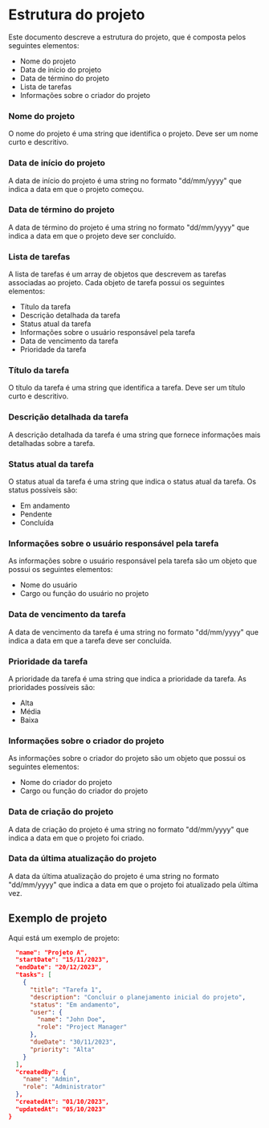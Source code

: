 # Estrutura do projeto

Este documento descreve a estrutura do projeto, que é composta pelos seguintes elementos:

+ Nome do projeto
+ Data de início do projeto
+ Data de término do projeto
+ Lista de tarefas
+ Informações sobre o criador do projeto

### Nome do projeto

O nome do projeto é uma string que identifica o projeto. Deve ser um nome curto e descritivo.

### Data de início do projeto

A data de início do projeto é uma string no formato "dd/mm/yyyy" que indica a data em que o projeto começou.

### Data de término do projeto

A data de término do projeto é uma string no formato "dd/mm/yyyy" que indica a data em que o projeto deve ser concluído.

### Lista de tarefas

A lista de tarefas é um array de objetos que descrevem as tarefas associadas ao projeto. Cada objeto de tarefa possui os seguintes elementos:

+ Título da tarefa
+ Descrição detalhada da tarefa
+ Status atual da tarefa
+ Informações sobre o usuário responsável pela tarefa
+ Data de vencimento da tarefa
+ Prioridade da tarefa

### Título da tarefa

O título da tarefa é uma string que identifica a tarefa. Deve ser um título curto e descritivo.

### Descrição detalhada da tarefa

A descrição detalhada da tarefa é uma string que fornece informações mais detalhadas sobre a tarefa.

### Status atual da tarefa

O status atual da tarefa é uma string que indica o status atual da tarefa. Os status possíveis são:

+ Em andamento
+ Pendente
+ Concluída

### Informações sobre o usuário responsável pela tarefa

As informações sobre o usuário responsável pela tarefa são um objeto que possui os seguintes elementos:

+ Nome do usuário
+ Cargo ou função do usuário no projeto

### Data de vencimento da tarefa

A data de vencimento da tarefa é uma string no formato "dd/mm/yyyy" que indica a data em que a tarefa deve ser concluída.

### Prioridade da tarefa

A prioridade da tarefa é uma string que indica a prioridade da tarefa. As prioridades possíveis são:

+ Alta
+ Média
+ Baixa

### Informações sobre o criador do projeto

As informações sobre o criador do projeto são um objeto que possui os seguintes elementos:

+ Nome do criador do projeto
+ Cargo ou função do criador do projeto

### Data de criação do projeto

A data de criação do projeto é uma string no formato "dd/mm/yyyy" que indica a data em que o projeto foi criado.

### Data da última atualização do projeto

A data da última atualização do projeto é uma string no formato "dd/mm/yyyy" que indica a data em que o projeto foi atualizado pela última vez.

## Exemplo de projeto

Aqui está um exemplo de projeto:

```json {
  "name": "Projeto A",
  "startDate": "15/11/2023",
  "endDate": "20/12/2023",
  "tasks": [
    {
      "title": "Tarefa 1",
      "description": "Concluir o planejamento inicial do projeto",
      "status": "Em andamento",
      "user": {
        "name": "John Doe",
        "role": "Project Manager"
      },
      "dueDate": "30/11/2023",
      "priority": "Alta"
    }
  ],
  "createdBy": {
    "name": "Admin",
    "role": "Administrator"
  },
  "createdAt": "01/10/2023",
  "updatedAt": "05/10/2023"
}
